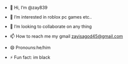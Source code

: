 - 👋 Hi, I’m @zay839
- 👀 I’m interested in roblox pc games etc..

- 💞️ I’m looking to collaborate on any thing 
- 📫 How to reach me my gmail zayisagod45@gmail.com
- 😄 Pronouns:he/him
- ⚡ Fun fact: im black

<!---
zay839/zay839 is a ✨ special ✨ repository because its `README.md` (this file) appears on your GitHub profile.
You can click the Preview link to take a look at your changes.
--->
